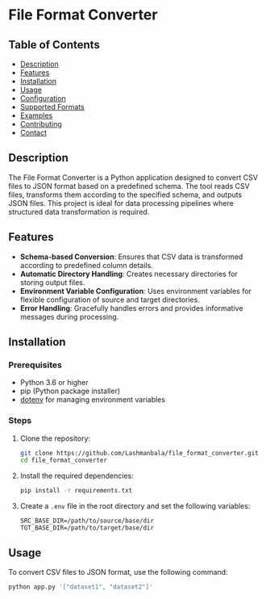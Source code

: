 # File Format Converter

## Table of Contents
- [Description](#description)
- [Features](#features)
- [Installation](#installation)
- [Usage](#usage)
- [Configuration](#configuration)
- [Supported Formats](#supported-formats)
- [Examples](#examples)
- [Contributing](#contributing)
- [Contact](#contact)

## Description
The File Format Converter is a Python application designed to convert CSV files to JSON format based on a predefined schema. The tool reads CSV files, transforms them according to the specified schema, and outputs JSON files. This project is ideal for data processing pipelines where structured data transformation is required.

## Features
- **Schema-based Conversion**: Ensures that CSV data is transformed according to predefined column details.
- **Automatic Directory Handling**: Creates necessary directories for storing output files.
- **Environment Variable Configuration**: Uses environment variables for flexible configuration of source and target directories.
- **Error Handling**: Gracefully handles errors and provides informative messages during processing.

## Installation
### Prerequisites
- Python 3.6 or higher
- pip (Python package installer)
- [dotenv](https://pypi.org/project/python-dotenv/) for managing environment variables

### Steps
1. Clone the repository:
    ```bash
    git clone https://github.com/Lashmanbala/file_format_converter.git
    cd file_format_converter
    ```

2. Install the required dependencies:
    ```bash
    pip install -r requirements.txt
    ```

3. Create a `.env` file in the root directory and set the following variables:
    ```env
    SRC_BASE_DIR=/path/to/source/base/dir
    TGT_BASE_DIR=/path/to/target/base/dir
    ```

## Usage
To convert CSV files to JSON format, use the following command:
```bash
python app.py '["dataset1", "dataset2"]'
